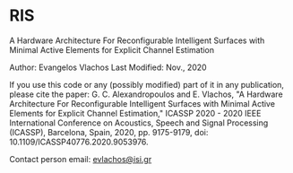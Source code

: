 # RIS

A Hardware Architecture For Reconfigurable Intelligent Surfaces with Minimal Active Elements for Explicit Channel Estimation

Author: Evangelos Vlachos Last Modified: Nov., 2020

If you use this code or any (possibly modified) part of it in any publication, please cite the paper: G. C. Alexandropoulos and E. Vlachos, "A Hardware Architecture For Reconfigurable Intelligent Surfaces with Minimal Active Elements for Explicit Channel Estimation," ICASSP 2020 - 2020 IEEE International Conference on Acoustics, Speech and Signal Processing (ICASSP), Barcelona, Spain, 2020, pp. 9175-9179, doi: 10.1109/ICASSP40776.2020.9053976.

Contact person email: evlachos@isi.gr
